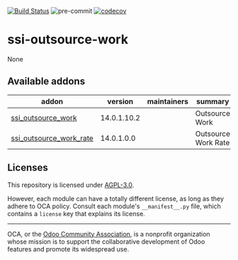 [![Build Status](https://travis-ci.com/open-synergy/ssi-outsource-work.svg?branch=14.0)](https://travis-ci.com/open-synergy/ssi-outsource-work)
![pre-commit](https://github.com/open-synergy/ssi-outsource-work/actions/workflows/pre-commit.yml/badge.svg)
[![codecov](https://codecov.io/gh/open-synergy/ssi-outsource-work/branch/14.0/graph/badge.svg)](https://codecov.io/gh/open-synergy/ssi-outsource-work)

<!-- /!\ do not modify above this line -->

# ssi-outsource-work

None

<!-- /!\ do not modify below this line -->

<!-- prettier-ignore-start -->

[//]: # (addons)

Available addons
----------------
addon | version | maintainers | summary
--- | --- | --- | ---
[ssi_outsource_work](ssi_outsource_work/) | 14.0.1.10.2 |  | Outsource Work
[ssi_outsource_work_rate](ssi_outsource_work_rate/) | 14.0.1.0.0 |  | Outsource Work Rate

[//]: # (end addons)

<!-- prettier-ignore-end -->

## Licenses

This repository is licensed under [AGPL-3.0](LICENSE).

However, each module can have a totally different license, as long as they adhere to OCA
policy. Consult each module's `__manifest__.py` file, which contains a `license` key
that explains its license.

----

OCA, or the [Odoo Community Association](http://odoo-community.org/), is a nonprofit
organization whose mission is to support the collaborative development of Odoo features
and promote its widespread use.
